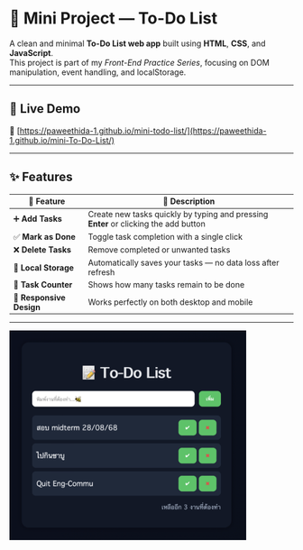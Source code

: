 # 🧩 Mini Project — To-Do List

A clean and minimal **To-Do List web app** built using **HTML**, **CSS**, and **JavaScript**.  
This project is part of my *Front-End Practice Series*, focusing on DOM manipulation, event handling, and localStorage.

---

## 🚀 Live Demo  
🔗 [https://paweethida-1.github.io/mini-todo-list/](https://paweethida-1.github.io/mini-To-Do-List/)

---

## ✨ Features

| 🧠 Feature | 💬 Description |
|------------|----------------|
| ➕ **Add Tasks** | Create new tasks quickly by typing and pressing **Enter** or clicking the add button |
| ✅ **Mark as Done** | Toggle task completion with a single click |
| ❌ **Delete Tasks** | Remove completed or unwanted tasks |
| 💾 **Local Storage** | Automatically saves your tasks — no data loss after refresh |
| 🔢 **Task Counter** | Shows how many tasks remain to be done |
| 📱 **Responsive Design** | Works perfectly on both desktop and mobile |

---
<img src="./Screenshot 2568-10-06 at 00.10.14.png" width="420px" alt="Calculator Screenshot">
